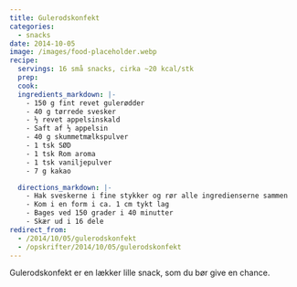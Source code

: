 ```yaml
---
title: Gulerodskonfekt
categories:
  - snacks
date: 2014-10-05
image: /images/food-placeholder.webp
recipe:
  servings: 16 små snacks, cirka ~20 kcal/stk
  prep:
  cook:
  ingredients_markdown: |-
    - 150 g fint revet gulerødder
    - 40 g tørrede svesker
    - ½ revet appelsinskald
    - Saft af ½ appelsin
    - 40 g skummetmælkspulver
    - 1 tsk SØD
    - 1 tsk Rom aroma
    - 1 tsk vaniljepulver
    - 7 g kakao

  directions_markdown: |-
    - Hak sveskerne i fine stykker og rør alle ingredienserne sammen
    - Kom i en form i ca. 1 cm tykt lag
    - Bages ved 150 grader i 40 minutter
    - Skær ud i 16 dele
redirect_from:
  - /2014/10/05/gulerodskonfekt
  - /opskrifter/2014/10/05/gulerodskonfekt
---
```


Gulerodskonfekt er en lækker lille snack, som du bør give en chance.